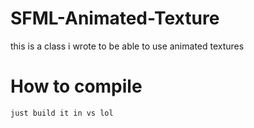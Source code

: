 # SFML-Animated-Texture
this is a class i wrote to be able to use animated textures

# How to compile
```just build it in vs lol```
